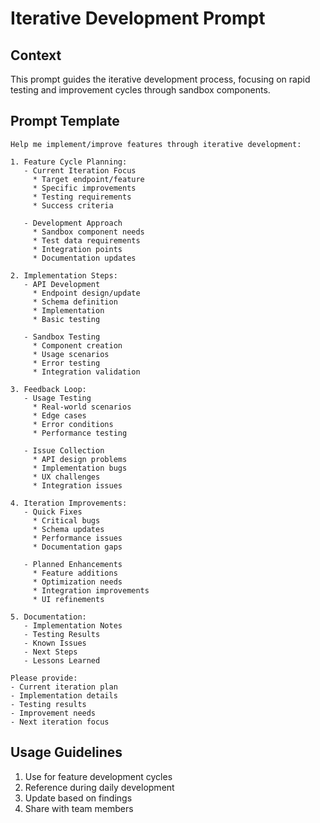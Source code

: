 # Iterative Development Prompt

## Context
This prompt guides the iterative development process, focusing on rapid testing and improvement cycles through sandbox components.

## Prompt Template
```
Help me implement/improve features through iterative development:

1. Feature Cycle Planning:
   - Current Iteration Focus
     * Target endpoint/feature
     * Specific improvements
     * Testing requirements
     * Success criteria
   
   - Development Approach
     * Sandbox component needs
     * Test data requirements
     * Integration points
     * Documentation updates

2. Implementation Steps:
   - API Development
     * Endpoint design/update
     * Schema definition
     * Implementation
     * Basic testing
   
   - Sandbox Testing
     * Component creation
     * Usage scenarios
     * Error testing
     * Integration validation

3. Feedback Loop:
   - Usage Testing
     * Real-world scenarios
     * Edge cases
     * Error conditions
     * Performance testing
   
   - Issue Collection
     * API design problems
     * Implementation bugs
     * UX challenges
     * Integration issues

4. Iteration Improvements:
   - Quick Fixes
     * Critical bugs
     * Schema updates
     * Performance issues
     * Documentation gaps
   
   - Planned Enhancements
     * Feature additions
     * Optimization needs
     * Integration improvements
     * UI refinements

5. Documentation:
   - Implementation Notes
   - Testing Results
   - Known Issues
   - Next Steps
   - Lessons Learned

Please provide:
- Current iteration plan
- Implementation details
- Testing results
- Improvement needs
- Next iteration focus
```

## Usage Guidelines
1. Use for feature development cycles
2. Reference during daily development
3. Update based on findings
4. Share with team members 